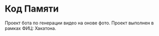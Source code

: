 # Код Памяти

Проект бота по генерации видео на онове фото. Проект выполнен в рамках ФИЦ: Хакатона.
